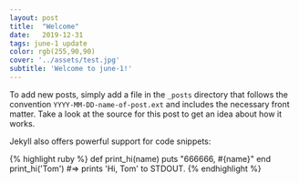 ```yaml
---
layout: post
title:  "Welcome"
date:   2019-12-31
tags: june-1 update
color: rgb(255,90,90)
cover: '../assets/test.jpg'
subtitle: 'Welcome to june-1!'
---
```

To add new posts, simply add a file in the `_posts` directory that follows the convention `YYYY-MM-DD-name-of-post.ext` and includes the necessary front matter. Take a look at the source for this post to get an idea about how it works.

Jekyll also offers powerful support for code snippets:

{% highlight ruby %}
def print_hi(name)
  puts "666666, #{name}"
end
print_hi('Tom')
#=> prints 'Hi, Tom' to STDOUT.
{% endhighlight %}


